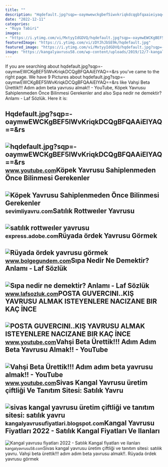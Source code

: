 ```yaml
---
title: ""
description: "Hqdefault.jpg?sqp=-oaymwewckgbef5iwvkriqkdcqgbfqaaieiyaq==&amp;rs"
date: "2022-12-11"
categories:
- "Ruya Tabiri"
images:
- "https://i.ytimg.com/vi/MxtyyIdGDVQ/hqdefault.jpg?sqp=-oaymwEWCKgBEF5IWvKriqkDCQgBFQAAiEIYAQ==&amp;amp;rs=AOn4CLB5qzqlz1wRAWfKOmrZvjG4ZQCMXQ&amp;amp;days_since_epoch=19123"
featuredImage: "https://i.ytimg.com/vi/zDYJhJbSE9k/hqdefault.jpg"
featured_image: "https://i.ytimg.com/vi/MxtyyIdGDVQ/hqdefault.jpg?sqp=-oaymwEWCKgBEF5IWvKriqkDCQgBFQAAiEIYAQ==&amp;amp;rs=AOn4CLB5qzqlz1wRAWfKOmrZvjG4ZQCMXQ&amp;amp;days_since_epoch=19123"
image: "https://kangalyavrusu58.com/wp-content/uploads/2019/12/7-kangal-yavrusu-fiyatları.jpg"
---
```


If you are searching about hqdefault.jpg?sqp=-oaymwEWCKgBEF5IWvKriqkDCQgBFQAAiEIYAQ==&amp;rs you've came to the right page. We have 9 Pictures about hqdefault.jpg?sqp=-oaymwEWCKgBEF5IWvKriqkDCQgBFQAAiEIYAQ==&amp;rs like Vahşi Beta Ürettik!!! Adım adım beta yavrusu almak!! - YouTube, Köpek Yavrusu Sahiplenmeden Önce Bilinmesi Gerekenler and also Sıpa nedir ne demektir? Anlamı - Laf Sözlük. Here it is:

Hqdefault.jpg?sqp=-oaymwEWCKgBEF5IWvKriqkDCQgBFQAAiEIYAQ==&amp;rs
-----------------------------------------------------------------

 ![hqdefault.jpg?sqp=-oaymwEWCKgBEF5IWvKriqkDCQgBFQAAiEIYAQ==&rs](https://i.ytimg.com/vi/MxtyyIdGDVQ/hqdefault.jpg?sqp=-oaymwEWCKgBEF5IWvKriqkDCQgBFQAAiEIYAQ==&amp;rs=AOn4CLB5qzqlz1wRAWfKOmrZvjG4ZQCMXQ&amp;days_since_epoch=19123) <small>www.youtube.com</small>Köpek Yavrusu Sahiplenmeden Önce Bilinmesi Gerekenler
-----------------------------------------------------

 ![Köpek Yavrusu Sahiplenmeden Önce Bilinmesi Gerekenler](https://sevimliyavru.com/public/resimupload/birben/pigallery/files/AdobeStock_195276899-1644352461-156.jpeg) <small>sevimliyavru.com</small>Satılık Rottweıler Yavrusu
--------------------------

 ![satılık rottweıler yavrusu](https://express.adobe.com/page/C6w7aClDT2k6b/images/e943e661-d96a-4ebd-a176-3da9092d51fc.jpg?asset_id=39778ea2-d131-4321-8046-60e366734e2c&img_etag=dd3483a84970cd17b8ae2c941e922c86&size=640) <small>express.adobe.com</small>Rüyada ördek Yavrusu Görmek
---------------------------

 ![Rüyada ördek yavrusu görmek](https://cdn.bolgegundem.com/d/other/2021/02/11/a03cca6a6fe526ecb48b13c7ac8f19f0.jpg) <small>www.bolgegundem.com</small>Sıpa Nedir Ne Demektir? Anlamı - Laf Sözlük
-------------------------------------------

 ![Sıpa nedir ne demektir? Anlamı - Laf Sözlük](https://4.bp.blogspot.com/--pl8FdHeY9Q/WTgoQ6pfZmI/AAAAAAAAlMQ/NSYOAdVlsHUi4QgsfZm-xAAwpbKlCozEQCLcB/s1600/sipa_esek_yavrusu.jpg) <small>www.lafsozluk.com</small>POSTA GUVERCINI..KIŞ YAVRUSU ALMAK ISTEYENLERE NACIZANE BIR KAÇ İNCE
--------------------------------------------------------------------

 ![POSTA GUVERCINI..KIŞ YAVRUSU ALMAK ISTEYENLERE NACIZANE BIR KAÇ İNCE](https://i.ytimg.com/vi/zDYJhJbSE9k/hqdefault.jpg) <small>www.youtube.com</small>Vahşi Beta Ürettik!!! Adım Adım Beta Yavrusu Almak!! - YouTube
--------------------------------------------------------------

 ![Vahşi Beta Ürettik!!! Adım adım beta yavrusu almak!! - YouTube](https://i.ytimg.com/vi/zQC6D9rDIQI/maxresdefault.jpg) <small>www.youtube.com</small>Sivas Kangal Yavrusu üretim çiftliği Ve Tanıtım Sitesi: Satılık Yavru
---------------------------------------------------------------------

 ![sivas kangal yavrusu üretim çiftliği ve tanıtım sitesi: satılık yavru](https://3.bp.blogspot.com/-r68cFh7vipU/WlCJrUIWhyI/AAAAAAAAAAo/tld-O5PsHjk6jGGqhPZbDOfSV9Y6TbUoACLcBGAs/s1600/17796614_1931033903841793_3794438199056648080_n.jpg) <small>kangalyavrusufiyatlari.blogspot.com</small>Kangal Yavrusu Fiyatları 2022 - Satılık Kangal Fiyatları Ve Ilanları
--------------------------------------------------------------------

 ![Kangal yavrusu fiyatları 2022 - Satılık Kangal fiyatları ve ilanları](https://kangalyavrusu58.com/wp-content/uploads/2019/12/7-kangal-yavrusu-fiyatları.jpg) <small>kangalyavrusu58.com</small>Sivas kangal yavrusu üretim çiftliği ve tanıtım sitesi: satılık yavru. Vahşi beta ürettik!!! adım adım beta yavrusu almak!!. Rüyada ördek yavrusu görmek
